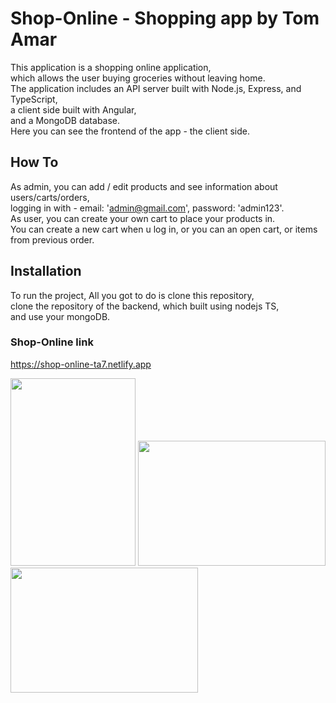 # Shop-Online - Shopping app by Tom Amar

This application is a shopping online application, <br>
which allows the user buying groceries without leaving home. <br>
The application includes an API server built with Node.js, Express, and TypeScript, <br>
a client side built with Angular, <br>
and a MongoDB database. <br>
Here you can see the frontend of the app - the client side.

## How To

As admin, you can add / edit products and see information about users/carts/orders, <br>
logging in with - email: 'admin@gmail.com', password: 'admin123'. <br>
As user, you can create your own cart to place your products in. <br>
You can create a new cart when u log in, or you can an open cart, or items from previous order. <br>

## Installation

To run the project, All you got to do is clone this repository, <br>
clone the repository of the backend, which built using nodejs TS, <br>
and use your mongoDB. <br>

### Shop-Online link

https://shop-online-ta7.netlify.app

<div>
<img src="https://user-images.githubusercontent.com/94956589/218271055-07cc5b6f-ce78-4723-85a5-52a1812a7b09.png" alt="" width="200" height="300">
<img src="https://user-images.githubusercontent.com/94956589/218271071-063c8014-e7f4-4358-b339-c8c9e02edfab.png" alt="" width="300" height="200">
<img src="https://user-images.githubusercontent.com/94956589/218271082-0cf0dd33-d8ca-4ad2-be64-ffd9c9ae6122.png" alt="" width="300" height="200">
</div>
